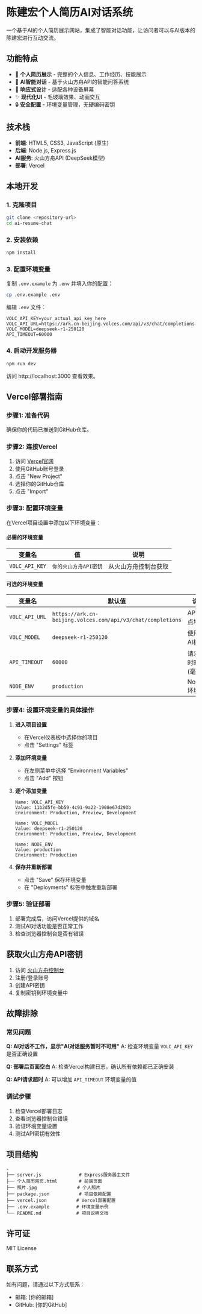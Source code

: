 # 陈建宏个人简历AI对话系统

一个基于AI的个人简历展示网站，集成了智能对话功能，让访问者可以与AI版本的陈建宏进行互动交流。

## 功能特点

- 📄 **个人简历展示** - 完整的个人信息、工作经历、技能展示
- 🤖 **AI智能对话** - 基于火山方舟API的智能问答系统
- 📱 **响应式设计** - 适配各种设备屏幕
- ✨ **现代化UI** - 毛玻璃效果、动画交互
- 🔒 **安全配置** - 环境变量管理，无硬编码密钥

## 技术栈

- **前端**: HTML5, CSS3, JavaScript (原生)
- **后端**: Node.js, Express.js
- **AI服务**: 火山方舟API (DeepSeek模型)
- **部署**: Vercel

## 本地开发

### 1. 克隆项目
```bash
git clone <repository-url>
cd ai-resume-chat
```

### 2. 安装依赖
```bash
npm install
```

### 3. 配置环境变量
复制 `.env.example` 为 `.env` 并填入你的配置：
```bash
cp .env.example .env
```

编辑 `.env` 文件：
```env
VOLC_API_KEY=your_actual_api_key_here
VOLC_API_URL=https://ark.cn-beijing.volces.com/api/v3/chat/completions
VOLC_MODEL=deepseek-r1-250120
API_TIMEOUT=60000
```

### 4. 启动开发服务器
```bash
npm run dev
```

访问 http://localhost:3000 查看效果。

## Vercel部署指南

### 步骤1: 准备代码
确保你的代码已推送到GitHub仓库。

### 步骤2: 连接Vercel
1. 访问 [Vercel官网](https://vercel.com)
2. 使用GitHub账号登录
3. 点击 "New Project"
4. 选择你的GitHub仓库
5. 点击 "Import"

### 步骤3: 配置环境变量
在Vercel项目设置中添加以下环境变量：

#### 必需的环境变量
| 变量名 | 值 | 说明 |
|--------|----|---------|
| `VOLC_API_KEY` | `你的火山方舟API密钥` | 从火山方舟控制台获取 |

#### 可选的环境变量
| 变量名 | 默认值 | 说明 |
|--------|--------|---------|
| `VOLC_API_URL` | `https://ark.cn-beijing.volces.com/api/v3/chat/completions` | API端点地址 |
| `VOLC_MODEL` | `deepseek-r1-250120` | 使用的AI模型 |
| `API_TIMEOUT` | `60000` | 请求超时时间(毫秒) |
| `NODE_ENV` | `production` | Node.js环境 |

### 步骤4: 设置环境变量的具体操作

1. **进入项目设置**
   - 在Vercel仪表板中选择你的项目
   - 点击 "Settings" 标签

2. **添加环境变量**
   - 在左侧菜单中选择 "Environment Variables"
   - 点击 "Add" 按钮

3. **逐个添加变量**
   ```
   Name: VOLC_API_KEY
   Value: 11b2d5fe-bb59-4c91-9a22-1908e67d293b
   Environment: Production, Preview, Development
   ```
   
   ```
   Name: VOLC_MODEL
   Value: deepseek-r1-250120
   Environment: Production, Preview, Development
   ```
   
   ```
   Name: NODE_ENV
   Value: production
   Environment: Production
   ```

4. **保存并重新部署**
   - 点击 "Save" 保存环境变量
   - 在 "Deployments" 标签中触发重新部署

### 步骤5: 验证部署
1. 部署完成后，访问Vercel提供的域名
2. 测试AI对话功能是否正常工作
3. 检查浏览器控制台是否有错误

## 获取火山方舟API密钥

1. 访问 [火山方舟控制台](https://console.volcengine.com/ark)
2. 注册/登录账号
3. 创建API密钥
4. 复制密钥到环境变量中

## 故障排除

### 常见问题

**Q: AI对话不工作，显示"AI对话服务暂时不可用"**
A: 检查环境变量 `VOLC_API_KEY` 是否正确设置

**Q: 部署后页面空白**
A: 检查Vercel构建日志，确认所有依赖都已正确安装

**Q: API请求超时**
A: 可以增加 `API_TIMEOUT` 环境变量的值

### 调试步骤
1. 检查Vercel部署日志
2. 查看浏览器控制台错误
3. 验证环境变量设置
4. 测试API密钥有效性

## 项目结构

```
.
├── server.js              # Express服务器主文件
├── 个人简历网页.html        # 前端页面
├── 照片.jpg               # 个人照片
├── package.json           # 项目依赖配置
├── vercel.json           # Vercel部署配置
├── .env.example          # 环境变量示例
└── README.md             # 项目说明文档
```

## 许可证

MIT License

## 联系方式

如有问题，请通过以下方式联系：
- 邮箱: [你的邮箱]
- GitHub: [你的GitHub]